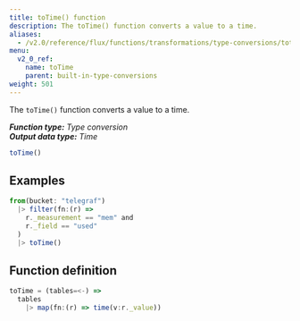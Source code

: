```yaml
---
title: toTime() function
description: The toTime() function converts a value to a time.
aliases:
  - /v2.0/reference/flux/functions/transformations/type-conversions/totime
menu:
  v2_0_ref:
    name: toTime
    parent: built-in-type-conversions
weight: 501
---
```


The `toTime()` function converts a value to a time.

_**Function type:** Type conversion_  
_**Output data type:** Time_

```js
toTime()
```

## Examples
```js
from(bucket: "telegraf")
  |> filter(fn:(r) =>
    r._measurement == "mem" and
    r._field == "used"
  )
  |> toTime()
```

## Function definition
```js
toTime = (tables=<-) =>
  tables
    |> map(fn:(r) => time(v:r._value))
```
